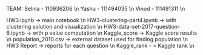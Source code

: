 TEAM:
Selina - 110936206 \n
Yashu  - 111494035 \n
Vinod  - 111491311 \n

HW3.ipynb -> main notebook \n
HW3-clustering-part4.ipynb -> with clustering solution and visualization \n
HW3-data-set-2017-question-6.ipynb -> with p value computation \n
Kaggle_score -> Kaggle score results \n
population_2010.csv -> external dataset used for finding population \n 
HW3 Report -> reports for each question \n
Kaggle_rank - > Kaggle rank \n
